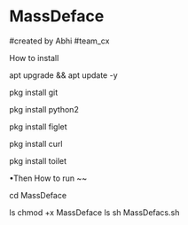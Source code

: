 # MassDeface
#created by Abhi
#team_cx



How to install 

  

apt upgrade && apt update -y

pkg install git

pkg install python2

pkg install figlet

pkg install curl

pkg install toilet

•Then How to run ~~

cd MassDeface

ls 
chmod +x MassDeface
ls 
sh MassDefacs.sh












